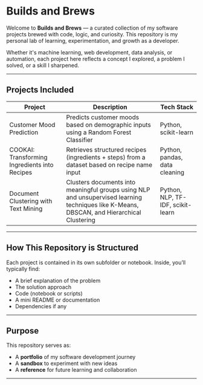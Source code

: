 # Builds and Brews

Welcome to **Builds and Brews** — a curated collection of my software projects brewed with code, logic, and curiosity. This repository is my personal lab of learning, experimentation, and growth as a developer.

Whether it's machine learning, web development, data analysis, or automation, each project here reflects a concept I explored, a problem I solved, or a skill I sharpened.

---

## Projects Included

| Project | Description | Tech Stack |
|--------|-------------|------------|
| Customer Mood Prediction| Predicts customer moods based on demographic inputs using a Random Forest Classifier | Python, scikit-learn |
| COOKAI: Transforming Ingredients into Recipes | Retrieves structured recipes (ingredients + steps) from a dataset based on recipe name input | Python, pandas, data cleaning |
| Document Clustering with Text Mining | Clusters documents into meaningful groups using NLP and unsupervised learning techniques like K-Means, DBSCAN, and Hierarchical Clustering | Python, NLP, TF-IDF, scikit-learn |

---

## How This Repository is Structured

Each project is contained in its own subfolder or notebook. Inside, you’ll typically find:
- A brief explanation of the problem
- The solution approach
- Code (notebook or scripts)
- A mini README or documentation
- Dependencies if any

---

## Purpose

This repository serves as:
- A **portfolio** of my software development journey
- A **sandbox** to experiment with new ideas
- A **reference** for future learning and collaboration

---

